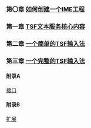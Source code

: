 ### 第〇章 [如何创建一个IME工程](https://github.com/ChineseInputMethod/mumble/blob/main/2023/2/21.md)

### 第一章 [TSF文本服务核心内容](https://github.com/ChineseInputMethod/mumble/blob/main/2023/5/1.md)

### 第二章 [一个简单的TSF输入法](https://github.com/ChineseInputMethod/TSFexample)

### 第三章 [一个完整的TSF输入法](https://github.com/ChineseInputMethod/SampleIME)

#### 附录A

[接口](https://github.com/ChineseInputMethod/Interface)

#### 附录B

[扩展](https://github.com/ChineseInputMethod/Extension)